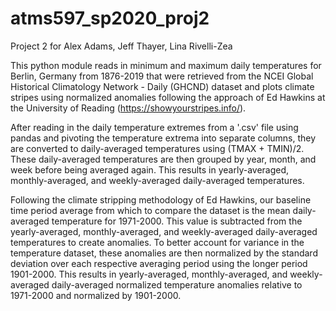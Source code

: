 # atms597_sp2020_proj2

Project 2 for Alex Adams, Jeff Thayer, Lina Rivelli-Zea

This python module reads in minimum and maximum daily temperatures for Berlin, Germany from 1876-2019 that were retrieved from the NCEI Global Historical Climatology Network - Daily (GHCND) dataset and plots climate stripes using normalized anomalies following the approach of Ed Hawkins at the University of Reading (https://showyourstripes.info/). 

After reading in the daily temperature extremes from a '.csv' file using pandas and pivoting the temperature extrema into separate columns, they are converted to daily-averaged temperatures using (TMAX + TMIN)/2. These daily-averaged temperatures are then grouped by year, month, and week before being averaged again. This results in yearly-averaged, monthly-averaged, and weekly-averaged daily-averaged temperatures. 

Following the climate stripping methodology of Ed Hawkins, our baseline time period average from which to compare the dataset is the mean daily-averaged temperature for 1971-2000. This value is subtracted from the yearly-averaged, monthly-averaged, and weekly-averaged daily-averaged temperatures to create anomalies. To better account for variance in the temperature dataset, these anomalies are then normalized by the standard deviation over each respective averaging period using the longer period 1901-2000. This results in yearly-averaged, monthly-averaged, and weekly-averaged daily-averaged normalized temperature anomalies relative to 1971-2000 and normalized by 1901-2000.
